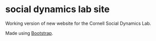 social dynamics lab site
========================
Working version of new website for the Cornell Social Dynamics Lab.

Made using [Bootstrap](http://twitter.github.io/bootstrap/). 
